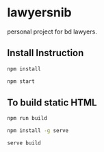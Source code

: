# lawyersnib
personal project for bd lawyers.

## Install Instruction
```sh
npm install
```
```sh
npm start
```

## To build static HTML
```sh
npm run build
```

```sh
npm install -g serve
```
```sh
serve build
```
